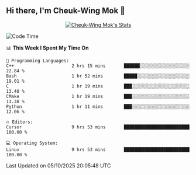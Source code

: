 ## Hi there, I'm Cheuk-Wing Mok 👋

<!--
**mozro0327/mozro0327** is a ✨ _special_ ✨ repository because its `README.md` (this file) appears on your GitHub profile.

Here are some ideas to get you started:

- 🔭 I’m currently working on ...
- 🌱 I’m currently learning ...
- 👯 I’m looking to collaborate on ...
- 🤔 I’m looking for help with ...
- 💬 Ask me about ...
- 📫 How to reach me: ...
- 😄 Pronouns: ...
- ⚡ Fun fact: ...
-->

<p align="center">
  <a href="https://github.com/mozro0327" class="rich-diff-level-one">
    <img src="https://github-readme-stats.vercel.app/api?username=mozro0327&title_color=333&text_color=777" alt="Cheuk-Wing Mok's Stats" >
    <!-- &hide=issues
    <img src="https://github-readme-stats.vercel.app/api?username=mozro0327&hide=issues&title_color=333&text_color=777" alt="Cheuk-Wing Mok's Stats" >
    -->
  </a>
</p>

<!--START_SECTION:waka-->
![Code Time](http://img.shields.io/badge/Code%20Time-3%2C903%20hrs%2018%20mins-blue)

📊 **This Week I Spent My Time On** 

```text
💬 Programming Languages: 
C++                      2 hrs 15 mins       ██████░░░░░░░░░░░░░░░░░░░   22.84 % 
Bash                     1 hr 52 mins        █████░░░░░░░░░░░░░░░░░░░░   19.01 % 
C                        1 hr 19 mins        ███░░░░░░░░░░░░░░░░░░░░░░   13.40 % 
CMake                    1 hr 19 mins        ███░░░░░░░░░░░░░░░░░░░░░░   13.38 % 
Python                   1 hr 11 mins        ███░░░░░░░░░░░░░░░░░░░░░░   12.06 % 

🔥 Editors: 
Cursor                   9 hrs 53 mins       █████████████████████████   100.00 % 

💻 Operating System: 
Linux                    9 hrs 53 mins       █████████████████████████   100.00 % 
```


 Last Updated on 05/10/2025 20:05:48 UTC
<!--END_SECTION:waka-->
